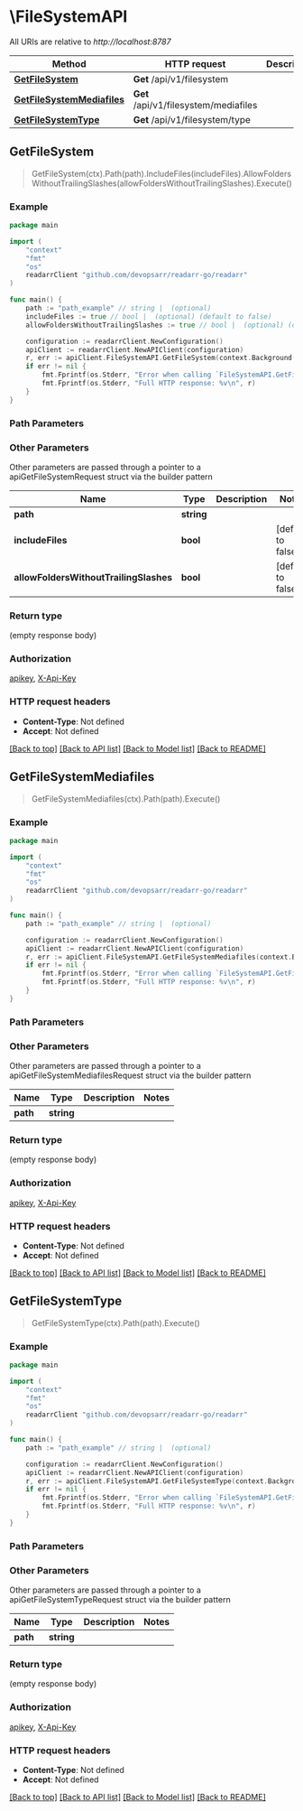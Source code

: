 # \FileSystemAPI

All URIs are relative to *http://localhost:8787*

Method | HTTP request | Description
------------- | ------------- | -------------
[**GetFileSystem**](FileSystemAPI.md#GetFileSystem) | **Get** /api/v1/filesystem | 
[**GetFileSystemMediafiles**](FileSystemAPI.md#GetFileSystemMediafiles) | **Get** /api/v1/filesystem/mediafiles | 
[**GetFileSystemType**](FileSystemAPI.md#GetFileSystemType) | **Get** /api/v1/filesystem/type | 



## GetFileSystem

> GetFileSystem(ctx).Path(path).IncludeFiles(includeFiles).AllowFoldersWithoutTrailingSlashes(allowFoldersWithoutTrailingSlashes).Execute()



### Example

```go
package main

import (
	"context"
	"fmt"
	"os"
	readarrClient "github.com/devopsarr/readarr-go/readarr"
)

func main() {
	path := "path_example" // string |  (optional)
	includeFiles := true // bool |  (optional) (default to false)
	allowFoldersWithoutTrailingSlashes := true // bool |  (optional) (default to false)

	configuration := readarrClient.NewConfiguration()
	apiClient := readarrClient.NewAPIClient(configuration)
	r, err := apiClient.FileSystemAPI.GetFileSystem(context.Background()).Path(path).IncludeFiles(includeFiles).AllowFoldersWithoutTrailingSlashes(allowFoldersWithoutTrailingSlashes).Execute()
	if err != nil {
		fmt.Fprintf(os.Stderr, "Error when calling `FileSystemAPI.GetFileSystem``: %v\n", err)
		fmt.Fprintf(os.Stderr, "Full HTTP response: %v\n", r)
	}
}
```

### Path Parameters



### Other Parameters

Other parameters are passed through a pointer to a apiGetFileSystemRequest struct via the builder pattern


Name | Type | Description  | Notes
------------- | ------------- | ------------- | -------------
 **path** | **string** |  | 
 **includeFiles** | **bool** |  | [default to false]
 **allowFoldersWithoutTrailingSlashes** | **bool** |  | [default to false]

### Return type

 (empty response body)

### Authorization

[apikey](../README.md#apikey), [X-Api-Key](../README.md#X-Api-Key)

### HTTP request headers

- **Content-Type**: Not defined
- **Accept**: Not defined

[[Back to top]](#) [[Back to API list]](../README.md#documentation-for-api-endpoints)
[[Back to Model list]](../README.md#documentation-for-models)
[[Back to README]](../README.md)


## GetFileSystemMediafiles

> GetFileSystemMediafiles(ctx).Path(path).Execute()



### Example

```go
package main

import (
	"context"
	"fmt"
	"os"
	readarrClient "github.com/devopsarr/readarr-go/readarr"
)

func main() {
	path := "path_example" // string |  (optional)

	configuration := readarrClient.NewConfiguration()
	apiClient := readarrClient.NewAPIClient(configuration)
	r, err := apiClient.FileSystemAPI.GetFileSystemMediafiles(context.Background()).Path(path).Execute()
	if err != nil {
		fmt.Fprintf(os.Stderr, "Error when calling `FileSystemAPI.GetFileSystemMediafiles``: %v\n", err)
		fmt.Fprintf(os.Stderr, "Full HTTP response: %v\n", r)
	}
}
```

### Path Parameters



### Other Parameters

Other parameters are passed through a pointer to a apiGetFileSystemMediafilesRequest struct via the builder pattern


Name | Type | Description  | Notes
------------- | ------------- | ------------- | -------------
 **path** | **string** |  | 

### Return type

 (empty response body)

### Authorization

[apikey](../README.md#apikey), [X-Api-Key](../README.md#X-Api-Key)

### HTTP request headers

- **Content-Type**: Not defined
- **Accept**: Not defined

[[Back to top]](#) [[Back to API list]](../README.md#documentation-for-api-endpoints)
[[Back to Model list]](../README.md#documentation-for-models)
[[Back to README]](../README.md)


## GetFileSystemType

> GetFileSystemType(ctx).Path(path).Execute()



### Example

```go
package main

import (
	"context"
	"fmt"
	"os"
	readarrClient "github.com/devopsarr/readarr-go/readarr"
)

func main() {
	path := "path_example" // string |  (optional)

	configuration := readarrClient.NewConfiguration()
	apiClient := readarrClient.NewAPIClient(configuration)
	r, err := apiClient.FileSystemAPI.GetFileSystemType(context.Background()).Path(path).Execute()
	if err != nil {
		fmt.Fprintf(os.Stderr, "Error when calling `FileSystemAPI.GetFileSystemType``: %v\n", err)
		fmt.Fprintf(os.Stderr, "Full HTTP response: %v\n", r)
	}
}
```

### Path Parameters



### Other Parameters

Other parameters are passed through a pointer to a apiGetFileSystemTypeRequest struct via the builder pattern


Name | Type | Description  | Notes
------------- | ------------- | ------------- | -------------
 **path** | **string** |  | 

### Return type

 (empty response body)

### Authorization

[apikey](../README.md#apikey), [X-Api-Key](../README.md#X-Api-Key)

### HTTP request headers

- **Content-Type**: Not defined
- **Accept**: Not defined

[[Back to top]](#) [[Back to API list]](../README.md#documentation-for-api-endpoints)
[[Back to Model list]](../README.md#documentation-for-models)
[[Back to README]](../README.md)

